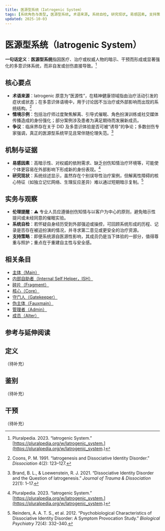 ```yaml
---
title: 医源型系统（Iatrogenic System）
tags: [系统角色与类型, 医源型系统, 术语来源, 系统自检, 研究现状, 易感因素, 支持策略, 情境示例]
updated: 2025-10-03
---
```


# 医源型系统（Iatrogenic System）

**一句话定义**：**医源型系统**指因医疗、治疗或权威人物的暗示、干预而形成或显著强化的多意识体系统，而非自发或创伤直接导致。[^iatrogenic-pluralpedia]

## 核心要点

- **术语来源**：Iatrogenic 原意为“医源性”，在精神健康领域指由治疗活动引发的症状或状态；在多意识体语境中，用于讨论因不当治疗或外部影响而出现的系统结构。[^coons1991]
- **情境示例**：包括治疗师过度聚焦解离、引导式催眠、角色扮演训练或社交媒体传播造成的身份强化；部分案例涉及患者为满足期待而发展新成员。
- **争议**：临床界存在关于 DID 及多意识体验是否可被“诱导”的争论；多数创伤专家强调，真正的医源型系统罕见且常伴随伦理失范。[^brandt2021]

## 机制与证据

- **易感因素**：高暗示性、对权威的依附需求、缺乏创伤知情治疗环境等，可能使个体更容易在外部影响下形成新的身份表现。[^iatrogenic-pluralpedia]
- **研究现状**：系统综述显示，虽然存在个别误导性治疗案例，但解离性障碍的核心特征（如独立记忆网络、生理反应差异）难以通过短期暗示复制。[^reinders2012]

## 实务与观察

- **伦理提醒**：⚠ 专业人员应遵循创伤知情与以客户为中心的原则，避免暗示性提问或未经同意的催眠实验。
- **系统自检**：若怀疑自身经历受到外部强迫或操控，可回顾系统形成的历程、记录是否存在被迫扮演的情况，并寻求第二意见或更安全的治疗资源。
- **支持策略**：即便系统源自医源性影响，其成员仍是当下体验的一部分，值得尊重与照护；重点在于重建自主性与安全感。

## 相关条目

- [主体（Main）](/entries/Main.md)
- [内部自助者（Internal Self Helper，ISH）](/entries/Internal-Self-Helper-ISH.md)
- [碎片（Fragment）](/entries/Fragment.md)
- [核心（Core）](/entries/Core.md)
- [守门人（Gatekeeper）](/entries/Gatekeeper.md)
- [伪主体（Fauxmain）](/entries/Fauxmain.md)
- [管理者（Admin）](/entries/Admin.md)
- [成员（Alter）](/entries/Alter.md)

## 参考与延伸阅读

[^iatrogenic-pluralpedia]: Pluralpedia. 2023. “Iatrogenic System.” [https://pluralpedia.org/w/Iatrogenic_system.](https://pluralpedia.org/w/Iatrogenic_system.)
[^coons1991]: Coons, P. M. 1991. “Iatrogenesis and Dissociative Identity Disorder.” *Dissociation* 4(2): 123–127.
[^brandt2021]: Brand, B. L., & Loewenstein, R. J. 2021. “Dissociative Identity Disorder and the Question of Iatrogenesis.” *Journal of Trauma & Dissociation* 22(1): 1–17.
[^reinders2012]: Reinders, A. A. T. S., et al. 2012. “Psychobiological Characteristics of Dissociative Identity Disorder: A Symptom Provocation Study.” *Biological Psychiatry* 72(4): 332–340.

## 定义

（待补充）

## 鉴别

（待补充）

## 干预

（待补充）
